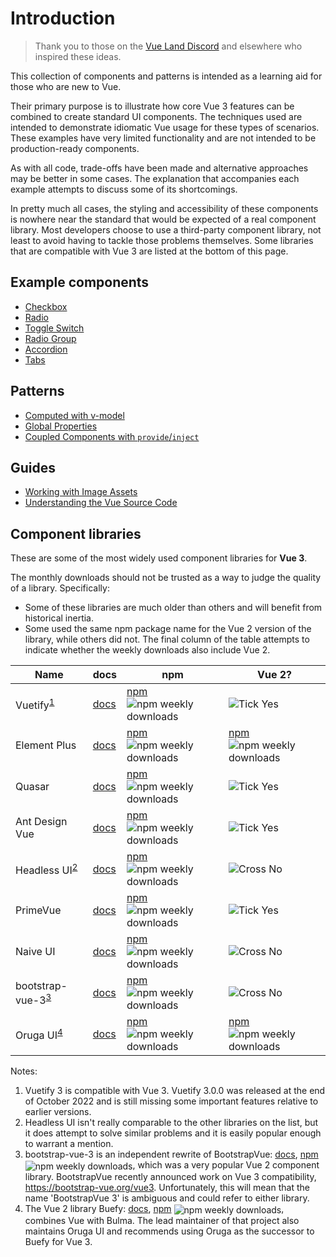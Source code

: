 # Introduction

> Thank you to those on the [Vue Land Discord](https://chat.vuejs.org/) and elsewhere who inspired these ideas.

This collection of components and patterns is intended as a learning aid for those who are new to Vue.

Their primary purpose is to illustrate how core Vue 3 features can be combined to create standard UI components. The techniques used are intended to demonstrate idiomatic Vue usage for these types of scenarios. These examples have very limited functionality and are not intended to be production-ready components.

As with all code, trade-offs have been made and alternative approaches may be better in some cases. The explanation that accompanies each example attempts to discuss some of its shortcomings.

In pretty much all cases, the styling and accessibility of these components is nowhere near the standard that would be expected of a real component library. Most developers choose to use a third-party component library, not least to avoid having to tackle those problems themselves. Some libraries that are compatible with Vue 3 are listed at the bottom of this page.

## Example components

* [Checkbox](./components/checkbox.html)
* [Radio](./components/radio.html)
* [Toggle Switch](./components/toggle-switch.html)
* [Radio Group](./components/radio-group.html)
* [Accordion](./components/accordion.html)
* [Tabs](./components/tabs.html)

## Patterns

* [Computed with v-model](./patterns/computed-v-model.html)
* [Global Properties](./patterns/global-properties.html)
* [Coupled Components with `provide`/`inject`](./patterns/coupled-components-with-provide-inject.html)

## Guides

* [Working with Image Assets](./guides/working-with-image-assets.html)
* [Understanding the Vue Source Code](./advanced/understanding-the-vue-source-code.html)

## Component libraries

These are some of the most widely used component libraries for **Vue 3**.

The monthly downloads should not be trusted as a way to judge the quality of a library. Specifically:
* Some of these libraries are much older than others and will benefit from historical inertia.
* Some used the same npm package name for the Vue 2 version of the library, while others did not. The final column of the table attempts to indicate whether the weekly downloads also include Vue 2.

<style>
img[src^="https://img.shields.io"] {
  vertical-align: middle;
}
</style>
<script setup>
const cross = './images/cross.svg'
const tick = './images/tick.svg'
</script>

<table>
  <thead>
    <tr><th>Name</th><th>docs</th><th>npm</th><th>Vue 2?</th></tr>
  </thead>  
  <tbody>
    <tr>
      <td>Vuetify<sup><a href="#component-libraries-notes">1</a></sup></td>
      <td><a href="https://next.vuetifyjs.com/en/introduction/why-vuetify/" target="_blank" rel="noopener noreferrer">docs</a></td>
      <td><a href="https://www.npmjs.com/package/vuetify" target="_blank" rel="noopener noreferrer">npm</a> <img alt="npm weekly downloads" src="https://img.shields.io/npm/dm/vuetify?color=%235588cc&label="></td>
      <td><img :src="tick" alt="Tick">&nbsp;Yes</td>
    </tr>
    <tr>
      <td>Element Plus</td>
      <td><a href="https://element-plus.org/en-US/" target="_blank" rel="noopener noreferrer">docs</a></td>
      <td><a href="https://www.npmjs.com/package/element-plus" target="_blank" rel="noopener noreferrer">npm</a> <img alt="npm weekly downloads" src="https://img.shields.io/npm/dm/element-plus?color=%235588cc&label="></td>
      <td><a href="https://www.npmjs.com/package/element-ui" target="_blank" rel="noopener noreferrer">npm</a> <img alt="npm weekly downloads" src="https://img.shields.io/npm/dm/element-ui?color=%235588cc&label="></td>
    </tr>
    <tr>
      <td>Quasar</td>
      <td><a href="https://quasar.dev/vue-components/" target="_blank" rel="noopener noreferrer">docs</a></td>
      <td><a href="https://www.npmjs.com/package/quasar" target="_blank" rel="noopener noreferrer">npm</a> <img alt="npm weekly downloads" src="https://img.shields.io/npm/dm/quasar?color=%235588cc&label="></td>
      <td><img :src="tick" alt="Tick">&nbsp;Yes</td>
    </tr>
    <tr>
      <td>Ant Design Vue</td>
      <td><a href="https://www.antdv.com/components/overview/" target="_blank" rel="noopener noreferrer">docs</a></td>
      <td><a href="https://www.npmjs.com/package/ant-design-vue" target="_blank" rel="noopener noreferrer">npm</a> <img alt="npm weekly downloads" src="https://img.shields.io/npm/dm/ant-design-vue?color=%235588cc&label="></td>
      <td><img :src="tick" alt="Tick">&nbsp;Yes</td>
    </tr>
    <tr>
      <td>Headless UI<sup><a href="#component-libraries-notes">2</a></sup></td>
      <td><a href="https://headlessui.dev/" target="_blank" rel="noopener noreferrer">docs</a></td>
      <td><a href="https://www.npmjs.com/package/@headlessui/vue" target="_blank" rel="noopener noreferrer">npm</a> <img alt="npm weekly downloads" src="https://img.shields.io/npm/dm/@headlessui/vue?color=%235588cc&label="></td>
      <td><img :src="cross" alt="Cross">&nbsp;No</td>
    </tr>
    <tr>
      <td>PrimeVue</td>
      <td><a href="https://primefaces.org/primevue/setup" target="_blank" rel="noopener noreferrer">docs</a></td>
      <td><a href="https://www.npmjs.com/package/primevue" target="_blank" rel="noopener noreferrer">npm</a> <img alt="npm weekly downloads" src="https://img.shields.io/npm/dm/primevue?color=%235588cc&label="></td>
      <td><img :src="tick" alt="Tick">&nbsp;Yes</td>
    </tr>
    <tr>
      <td>Naive UI</td>
      <td><a href="https://www.naiveui.com/" target="_blank" rel="noopener noreferrer">docs</a></td>
      <td><a href="https://www.npmjs.com/package/naive-ui" target="_blank" rel="noopener noreferrer">npm</a> <img alt="npm weekly downloads" src="https://img.shields.io/npm/dm/naive-ui?color=%235588cc&label="></td>
      <td><img :src="cross" alt="Cross">&nbsp;No</td>
    </tr>
    <tr>
      <td>bootstrap-vue-3<sup><a href="#component-libraries-notes">3</a></sup></td>
      <td><a href="https://cdmoro.github.io/bootstrap-vue-3/" target="_blank" rel="noopener noreferrer">docs</a></td>
      <td><a href="https://www.npmjs.com/package/bootstrap-vue-3" target="_blank" rel="noopener noreferrer">npm</a> <img alt="npm weekly downloads" src="https://img.shields.io/npm/dm/bootstrap-vue-3?color=%235588cc&label="></td>
      <td><img :src="cross" alt="Cross">&nbsp;No</td>
    </tr>
    <tr>
      <td>Oruga UI<sup><a href="#component-libraries-notes">4</a></sup></td>
      <td><a href="https://oruga.io/documentation/" target="_blank" rel="noopener noreferrer">docs</a></td>
      <td><a href="https://www.npmjs.com/package/@oruga-ui/oruga-next" target="_blank" rel="noopener noreferrer">npm</a> <img alt="npm weekly downloads" src="https://img.shields.io/npm/dm/@oruga-ui/oruga-next?color=%235588cc&label="></td>
      <td><a href="https://www.npmjs.com/package/@oruga-ui/oruga" target="_blank" rel="noopener noreferrer">npm</a> <img alt="npm weekly downloads" src="https://img.shields.io/npm/dm/@oruga-ui/oruga?color=%235588cc&label="></td>
    </tr>
  </tbody>
</table>

<!-- TODO: Investigate Vant: https://www.npmjs.com/package/vant -->

<div id="component-libraries-notes"></div>

Notes:

1. Vuetify 3 is compatible with Vue 3. Vuetify 3.0.0 was released at the end of October 2022 and is still missing some important features relative to earlier versions.
2. Headless UI isn't really comparable to the other libraries on the list, but it does attempt to solve similar problems and it is easily popular enough to warrant a mention.
3. bootstrap-vue-3 is an independent rewrite of BootstrapVue: <a href="https://bootstrap-vue.org/" target="_blank" rel="noopener noreferrer">docs</a>, <a href="https://www.npmjs.com/package/bootstrap-vue" target="_blank" rel="noopener noreferrer">npm</a> <img alt="npm weekly downloads" src="https://img.shields.io/npm/dm/bootstrap-vue?color=%235588cc&label=">, which was a very popular Vue 2 component library. BootstrapVue recently announced work on Vue 3 compatibility, <https://bootstrap-vue.org/vue3>. Unfortunately, this will mean that the name 'BootstrapVue 3' is ambiguous and could refer to either library.    
4. The Vue 2 library Buefy: <a href="https://buefy.org/" target="_blank" rel="noopener noreferrer">docs</a>, <a href="https://www.npmjs.com/package/buefy" target="_blank" rel="noopener noreferrer">npm</a> <img alt="npm weekly downloads" src="https://img.shields.io/npm/dm/buefy?color=%235588cc&label=">, combines Vue with Bulma. The lead maintainer of that project also maintains Oruga UI and recommends using Oruga as the successor to Buefy for Vue 3.

